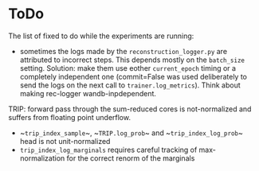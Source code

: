 # ToDo

The list of fixed to do while the experiments are running:
* sometimes the logs made by the `reconstruction_logger.py` are attributed to incorrect steps. This depends mostly on the `batch_size` setting. Solution: make them use eother `current_epoch` timing or a completely independent one (commit=False was used deliberately to send the logs on the next call to `trainer.log_metrics`). Think about making rec-logger wandb-inpdependent.

TRIP: forward pass through the sum-reduced cores is not-normalized and suffers from floating point underflow.
* ~`trip_index_sample`~, ~`TRIP.log_prob`~ and ~`trip_index_log_prob`~ head is not unit-normalized
* `trip_index_log_marginals` requires careful tracking of max-normalization for the correct renorm of the marginals
